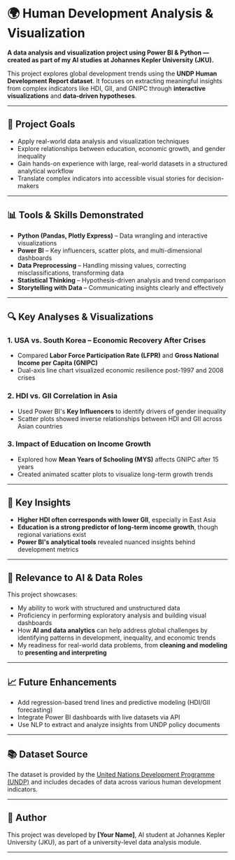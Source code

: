 # 🌍 Human Development Analysis & Visualization

**A data analysis and visualization project using Power BI & Python — created as part of my AI studies at Johannes Kepler University (JKU).**

This project explores global development trends using the **UNDP Human Development Report dataset**. It focuses on extracting meaningful insights from complex indicators like HDI, GII, and GNIPC through **interactive visualizations** and **data-driven hypotheses**.

---

## 🎯 Project Goals

- Apply real-world data analysis and visualization techniques  
- Explore relationships between education, economic growth, and gender inequality  
- Gain hands-on experience with large, real-world datasets in a structured analytical workflow  
- Translate complex indicators into accessible visual stories for decision-makers  

---

## 📊 Tools & Skills Demonstrated

- **Python (Pandas, Plotly Express)** – Data wrangling and interactive visualizations  
- **Power BI** – Key influencers, scatter plots, and multi-dimensional dashboards  
- **Data Preprocessing** – Handling missing values, correcting misclassifications, transforming data  
- **Statistical Thinking** – Hypothesis-driven analysis and trend comparison  
- **Storytelling with Data** – Communicating insights clearly and effectively  

---

## 🔍 Key Analyses & Visualizations

### 1. USA vs. South Korea – Economic Recovery After Crises  
- Compared **Labor Force Participation Rate (LFPR)** and **Gross National Income per Capita (GNIPC)**  
- Dual-axis line chart visualized economic resilience post-1997 and 2008 crises  

### 2. HDI vs. GII Correlation in Asia  
- Used Power BI's **Key Influencers** to identify drivers of gender inequality  
- Scatter plots showed inverse relationships between HDI and GII across Asian countries  

### 3. Impact of Education on Income Growth  
- Explored how **Mean Years of Schooling (MYS)** affects GNIPC after 15 years  
- Created animated scatter plots to visualize long-term growth trends  

---

## 📌 Key Insights

- **Higher HDI often corresponds with lower GII**, especially in East Asia  
- **Education is a strong predictor of long-term income growth**, though regional variations exist  
- **Power BI's analytical tools** revealed nuanced insights behind development metrics  

---

## 🤖 Relevance to AI & Data Roles

This project showcases:

- My ability to work with structured and unstructured data  
- Proficiency in performing exploratory analysis and building visual dashboards  
- How **AI and data analytics** can help address global challenges by identifying patterns in development, inequality, and economic trends  
- My readiness for real-world data problems, from **cleaning and modeling** to **presenting and interpreting**  

---

## 📈 Future Enhancements

- Add regression-based trend lines and predictive modeling (HDI/GII forecasting)  
- Integrate Power BI dashboards with live datasets via API  
- Use NLP to extract and analyze insights from UNDP policy documents  

---

## 📚 Dataset Source

The dataset is provided by the [United Nations Development Programme (UNDP)](https://hdr.undp.org/data-center/human-development-index#/indicies/HDI) and includes decades of data across various human development indicators.

---

## 🧠 Author

This project was developed by **[Your Name]**, AI student at Johannes Kepler University (JKU), as part of a university-level data analysis module.

---
